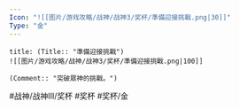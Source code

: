 ```yaml
---
Icon: "![[图片/游戏攻略/战神/战神3/奖杯/準備迎接挑戰.png|30]]"
Type: "金"
---
```

```ad-common-gold-trophy
title: (Title:: "準備迎接挑戰")
![[图片/游戏攻略/战神/战神3/奖杯/準備迎接挑戰.png|100]]

(Comment:: "突破眾神的挑戰。")
```

#战神/战神III/奖杯 #奖杯 #奖杯/金
